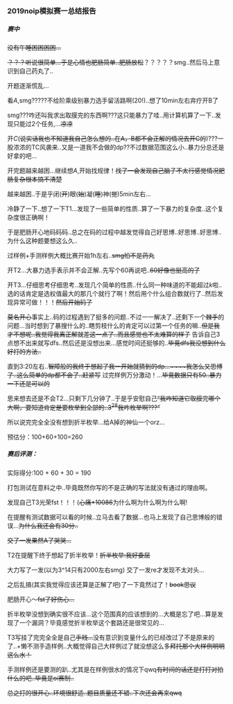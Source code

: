 ### 2019noip模拟赛一总结报告

##### 赛中

~~没有午睡困困困困…~~

~~？？？听说很简单...于是心情也肥肠简单..肥肠放松~~？？？？？smg..然后马上意识到自己药丸了..

开题逐渐慌乱...

看$A$,smg?????不给阶乘级别暴力选手留活路啊(20!)..想了10min左右弃疗开B了

smg???咋还叫我求出取膜完的东西啊???这只能暴力了哇..用计算机算了一下..发现只能过2个任务,…~~凉凉~~

开$C$(~~说实话我也不知道我自己怎么想的..在A，B都不会正解的情况去开C的~~)???一股浓浓的TC风袭来..又是一道我不会做的dp??不过数据范围这么小..暴力分总还是好拿的吧...

开完题越来越困...继续想$A$,开始找规律！~~找了一会发现自己脑子不太行感觉情况肥肠复杂根本搞不清楚~~

越来越困..于是乎闭(~~开~~)眼(~~始~~)凝(~~睡~~)神(~~觉~~)5min左右...

冷静了一下..想了一下T1...发现了一些简单的性质..算了一下暴力的复杂度..这个复杂度很正确啊！

于是肥肠开心地码码码..总之在码的过程中越发觉得自己好思博..好思博..好思博..为什么这种题要想这么久..

过样例+手测样例大概比赛开始1h左右..~~smg怕不是药丸~~

开T2...大暴力选手表示并不会正解..先写个60再说吧..~~60好像也挺高的了~~

开T3...仔细思考仔细思考..发现几个简单的性质..什么同一种味道的不能超过$k$啦..选的话肯定是选权值最大的那几个就行了啊！然后用个什么组合数就行了..然后发现异常可做！！！~~然后开始码了~~

~~莫名开心~~事实上..码的过程遇到了挺多的问题..不过一一解决了..还剩下一个~~棘手~~的问题...当时想到了暴搜什么的..瞎剪枝什么的肯定可以过第一个任务的嘛..~~但是我才不想呢..我觉得我离正解就差这一点了..而且感觉也不太难算的样子~~ 告诉自己3点想不出来就写dfs..然后还是没想出来...感觉时间还挺够的..~~毕竟dfs我没想到什么好打的方法..~~

直到3:20左右..~~智障般的我终于想起了我一开始就猜到的dp...~~~~我怎么又思博了..这么简单的dp都不会了..赶紧写~~ 过完样例万分激动！…~~毕竟数据只有50..暴力一下还是可以的~~

思来想去还是不会T2...只剩下几分钟了..于是乎安慰自己~~“我咋知道它取膜完哪个大啊，要知道肯定是要枚举到全部的..$3^{28}$我咋枚举啊???”~~

所以说完完全全没有想到折半枚举...给A掉的神仙一个orz...

预估分：100+60+100=260

##### 赛后评测：

实际得分:100 + 60 + 30 = 190

打包测试在意料之中..毕竟既然你写的不是正确的写法就没有通过的理由啊。

发现自己T3光荣fst！！！(~~心痛*10086~~为什么啊为什么啊为什么啊!

在提醒有测试数据可以看的时候..立马去看了数据...也马上发现了自己思博般的错误…~~为什么我还会有30分..~~

~~交了一发果然A了哭哭…~~ 

T2在提醒下终于想起了折半枚举！~~折半枚举:我好委屈~~

大力写了一发(以为3^14只有2000左右smg) 交了一发re才发现不太对头...

之后乱搞(其实我觉得应该还算是正解了吧)了一下竟然过了！~~book思议~~

肥肠开心～~~fst了好伤心...~~

折半枚举没想到确实很不应该...这个范围真的应该想到的...大概是忘了吧...算是发现了一个漏洞？毕竟感觉折半枚举这个套路还是很常见的...

T3写挂了完完全全是自己~~手贱…~~没有意识到变量什么的已经改过了不是原来的了..+懒不测手造样例..大概觉得自己大样例过了就没想这么多~~拜托那个大样例明明这么水！~~

手测样例还是要测的趴..尤其是在样例很水的情况下qwq~~有时间的话还是打打对拍什么的吧..毕竟是oi赛制..~~



~~总之打的很开心..环境很舒适..题目质量还不错..下次还会再来qwq~~

